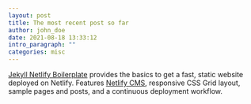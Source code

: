 ```yaml
---
layout: post
title: The most recent post so far
author: john_doe
date: 2021-08-18 13:33:12
intro_paragraph: ""
categories: misc
---
```

<!--StartFragment-->

[Jekyll Netlify Boilerplate](https://github.com/danurbanowicz/jekyll-netlify-boilerplate) provides the basics to get a fast, static website deployed on Netlify. Features [Netlify CMS](https://www.netlifycms.org/), responsive CSS Grid layout, sample pages and posts, and a continuous deployment workflow.

<!--EndFragment-->